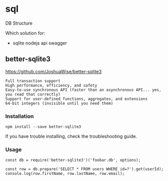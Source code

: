# sql
DB Structure


Which solution for:
- sqlite nodejs api swagger


## better-sqlite3
https://github.com/JoshuaWise/better-sqlite3


    Full transaction support
    High performance, efficiency, and safety
    Easy-to-use synchronous API (faster than an asynchronous API... yes, you read that correctly)
    Support for user-defined functions, aggregates, and extensions
    64-bit integers (invisible until you need them)


### Installation

    npm install --save better-sqlite3

If you have trouble installing, check the troubleshooting guide.

### Usage

    const db = require('better-sqlite3')('foobar.db', options);

    const row = db.prepare('SELECT * FROM users WHERE id=?').get(userId);
    console.log(row.firstName, row.lastName, row.email);
